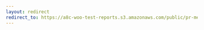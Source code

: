 ```yaml
---
layout: redirect
redirect_to: https://a8c-woo-test-reports.s3.amazonaws.com/public/pr-merge/43180/api/index.html
---
```

